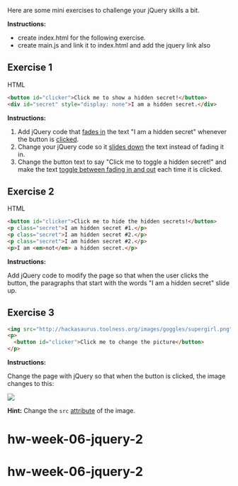 Here are some mini exercises to challenge your jQuery skills a bit. 

**Instructions:** 
- create index.html for the following exercise. 
- create main.js and link it to index.html and add the jquery link also 


## Exercise 1

HTML

```html
<button id="clicker">Click me to show a hidden secret!</button>
<div id="secret" style="display: none">I am a hidden secret.</div>
```

**Instructions:**

1. Add jQuery code that [fades in](http://api.jquery.com/fadein/) the text "I am a hidden secret" whenever the button is [clicked](https://api.jquery.com/click/).
2. Change your jQuery code so it [slides down](http://api.jquery.com/slidedown/) the text instead of fading it in.
3. Change the button text to say "Click me to toggle a hidden secret!" and make the text [toggle between fading in and out](http://api.jquery.com/fadetoggle/) each time it is clicked.


## Exercise 2

HTML

```html
<button id="clicker">Click me to hide the hidden secrets!</button>
<p class="secret">I am hidden secret #1.</p>
<p class="secret">I am hidden secret #2.</p>
<p class="secret">I am hidden secret #2.</p>
<p>I am <em>not</em> a hidden secret.</p>
```

**Instructions:**

Add jQuery code to modify the page so that when the user clicks the button, the paragraphs that start with the words "I am a hidden secret" slide up.

## Exercise 3

```html
<img src="http://hackasaurus.toolness.org/images/goggles/supergirl.png">
<p>
  <button id="clicker">Click me to change the picture</button>
</p>
```

**Instructions:**

Change the page with jQuery so that when the button is clicked, the image changes to this:

<img src="http://rs284.pbsrc.com/albums/ll36/Bigsteve87/Gifs/Liz_Lemon_High_Five.gif~c200">

**Hint:** Change the `src` [attribute](http://api.jquery.com/attr/) of the image.
# hw-week-06-jquery-2
# hw-week-06-jquery-2
